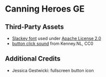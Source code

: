 # Canning Heroes GE


## Third-Party Assets

- [Slackey font](https://fonts.google.com/specimen/Slackey) used under [Apache License 2.0](http://www.apache.org/licenses/LICENSE-2.0)
- [button click sound](https://www.kenney.nl/assets/interface-sounds) from Kenney.NL, CC0

## Additional Credits

- Jessica Gestwicki: fullscreen button icon